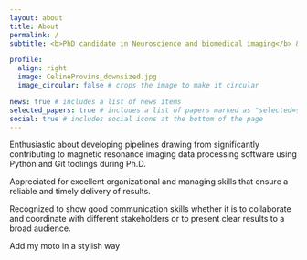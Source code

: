 ```yaml
---
layout: about
title: About
permalink: /
subtitle: <b>PhD candidate in Neuroscience and biomedical imaging</b> &nbsp;&nbsp;&nbsp;&nbsp; <i class="fas fa-map-marker-alt"></i> Switzerland &nbsp;&nbsp;&nbsp;&nbsp; <i class="fas fa-envelope"></i><a href="mailto:provins.celine@hotmail.com"> provins.celine@hotmail.com</a> &nbsp;&nbsp;&nbsp;&nbsp; <i class="fab fa-linkedin"></i><a href="https://www.linkedin.com/in/c%C3%A9line-provins-142a46191/"> LinkedIn</a>

profile:
  align: right
  image: CelineProvins_downsized.jpg
  image_circular: false # crops the image to make it circular

news: true # includes a list of news items
selected_papers: true # includes a list of papers marked as "selected={true}"
social: true # includes social icons at the bottom of the page
---
```


Enthusiastic about developing pipelines drawing from significantly contributing to magnetic resonance imaging data
processing software using Python and Git toolings during Ph.D.

Appreciated for excellent organizational and managing skills that ensure a reliable and timely delivery of results.

Recognized to show good communication skills whether it is to collaborate and coordinate with different stakeholders or to present clear results to a broad audience.

Add my moto in a stylish way

